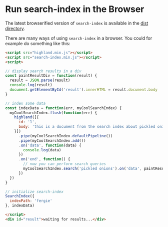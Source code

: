 # Run search-index in the Browser

The latest browserified version of `search-index` is available in the
<a href="../dist">dist directory</a>.

There are many ways of using `search-index` in a browser. You could
for example do something like this:

```html
<script src="highland.min.js"></script>
<script src="search-index.min.js"></script>
<script>

// display search results in a div
const paintResultDiv = function(result) {
  result = JSON.parse(result)
  console.log(result)
  document.getElementById('result').innerHTML = result.document.body
}

// index some data
const indexData = function(err, myCoolSearchIndex) {
  myCoolSearchIndex.flush(function(err) {
    highland([{
      id: '1',
      body: 'this is a document from the search index about pickled onions'
    }])
      .pipe(myCoolSearchIndex.defaultPipeline())
      .pipe(myCoolSearchIndex.add())
      .on('data', function(data) {
        console.log(data)
      })     
      .on('end', function() {
        // now you can perform search queries
        myCoolSearchIndex.search('pickled onions').on('data', paintResultDiv)
      })     
  })
}

// initialize search-index
SearchIndex({
  indexPath: 'fergie'
}, indexData) 

</script>
<div id="result">waiting for results...</div>
```
